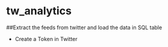 # tw_analytics
##Extract the feeds from twitter and load the data in SQL table
* Create a Token in Twitter
